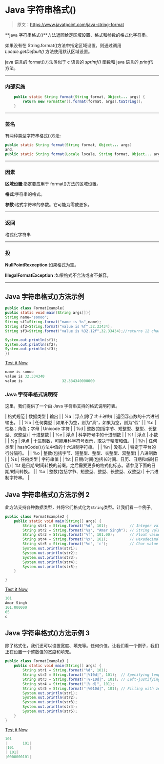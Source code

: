 # Java 字符串格式()

> 原文：<https://www.javatpoint.com/java-string-format>

**java 字符串格式()**方法返回给定区域设置、格式和参数的格式化字符串。

如果没有在 String.format()方法中指定区域设置，则通过调用 *Locale.getDefault()* 方法使用默认区域设置。

java 语言的 format()方法类似于 c 语言的 *sprintf()* 函数和 java 语言的 *printf()* 方法。

* * *

### 内部实施

```java
	public static String format(String format, Object... args) {
        return new Formatter().format(format, args).toString();
    }

```

* * *

### 签名

有两种类型字符串格式()方法:

```java
public static String format(String format, Object... args)
and,
public static String format(Locale locale, String format, Object... args)

```

* * *

### 因素

**区域设置**:指定要应用于 format()方法的区域设置。

**格式**:字符串的格式。

**参数**:格式字符串的参数。它可能为零或更多。

* * *

### 返回

格式化字符串

* * *

### 投

**NullPointRexception**:如果格式为空。

**IllegalFormatException** :如果格式不合法或者不兼容。

* * *

## Java 字符串格式()方法示例

```java
public class FormatExample{
public static void main(String args[]){
String name="sonoo";
String sf1=String.format("name is %s",name);
String sf2=String.format("value is %f",32.33434);
String sf3=String.format("value is %32.12f",32.33434);//returns 12 char fractional part filling with 0

System.out.println(sf1);
System.out.println(sf2);
System.out.println(sf3);
}}

```

[Test it Now](https://www.javatpoint.com/opr/test.jsp?filename=FormatExample)

```java
name is sonoo
value is 32.334340
value is                  32.334340000000

```

### Java 字符串格式说明符

这里，我们提供了一个由 Java 字符串支持的格式说明符表。

| 格式规范 | 数据类型 | 输出 |
| %a | 浮点(除了*大十进制*) | 返回浮点数的十六进制输出。 |
| %b | 任何类型 | 如果不为空，则为“真”，如果为空，则为“假” |
| %c | 性格；角色；字母 | Unicode 字符 |
| %d | 整数(包括字节、短整型、整型、长整型、双整型) | 十进整数 |
| %e | 浮点 | 科学符号中的十进制数 |
| %f | 浮点 | 小数 |
| %g | 浮点 | 十进制数，可能用科学符号表示，取决于精度和值。 |
| %h | 任何类型 | hashCode()方法中值的十六进制字符串。 |
| %n | 没有人 | 特定于平台的行分隔符。 |
| %o | 整数(包括字节、短整型、整型、长整型、双整型) | 八进制数 |
| %s | 任何类型 | 字符串值 |
| %t | 日期/时间(包括长时间、日历、日期和临时日历) | %t 是日期/时间转换的前缀。之后需要更多的格式化标志。请参见下面的日期/时间转换。 |
| %x | 整数(包括字节、短整型、整型、长整型、双整型) | 十六进制字符串。 |

## Java 字符串格式()方法示例 2

此方法支持各种数据类型，并将它们格式化为`String`类型。让我们看一个例子。

```java
public class FormatExample2 {
	public static void main(String[] args) {
		String str1 = String.format("%d", 101); 		 // Integer value
		String str2 = String.format("%s", "Amar Singh"); // String value
		String str3 = String.format("%f", 101.00);       // Float value
		String str4 = String.format("%x", 101);          // Hexadecimal value
		String str5 = String.format("%c", 'c');          // Char value
		System.out.println(str1);
		System.out.println(str2);
		System.out.println(str3);
		System.out.println(str4);
		System.out.println(str5);
	}

}

```

[Test it Now](https://www.javatpoint.com/opr/test.jsp?filename=FormatExample2)

```java
101
Amar Singh
101.000000
65
c

```

## Java 字符串格式()方法示例 3

除了格式化，我们还可以设置宽度、填充等。任何价值。让我们看一个例子，我们正在设置一个整数值的宽度和填充。

```java
public class FormatExample3 {
	public static void main(String[] args) {		
		String str1 = String.format("%d", 101);
		String str2 = String.format("|%10d|", 101);  // Specifying length of integer
		String str3 = String.format("|%-10d|", 101); // Left-justifying within the specified width
		String str4 = String.format("|% d|", 101); 
		String str5 = String.format("|%010d|", 101); // Filling with zeroes
		System.out.println(str1);
		System.out.println(str2);
		System.out.println(str3);
		System.out.println(str4);
		System.out.println(str5);
	}
}

```

[Test it Now](https://www.javatpoint.com/opr/test.jsp?filename=FormatExample3)

```java
101
|       101|
|101       |
| 101|
|0000000101|

```